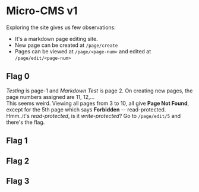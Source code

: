 # Micro-CMS v1

Exploring the site gives us few observations:

- It's a markdown page editing site.
- New page can be created at `/page/create`
- Pages can be viewed at `/page/<page-num>` and edited at `/page/edit/<page-num>`

## Flag 0

_Testing_ is page-1 and _Markdown Test_ is page 2. On creating new pages, the page numbers assigned are 11, 12,... \
This seems weird. Viewing all pages from 3 to 10, all give **Page Not Found**, except for the 5th page which says **Forbidden** -- read-protected. \
Hmm..it's _read-protected_, is it _write-protected_? Go to `/page/edit/5` and there's the flag.

## Flag 1

## Flag 2

## Flag 3
